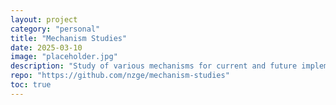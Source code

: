 ```yaml
---
layout: project
category: "personal"
title: "Mechanism Studies"
date: 2025-03-10
image: "placeholder.jpg"
description: "Study of various mechanisms for current and future implementation"
repo: "https://github.com/nzge/mechanism-studies"
toc: true
---
```


